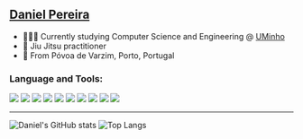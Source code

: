 ## [Daniel Pereira]

- 👨🏻‍💻 Currently studying Computer Science and Engineering @ [UMinho]
- 🥋 Jiu Jitsu practitioner
- 📍 From Póvoa de Varzim, Porto, Portugal

### Language and Tools:
<div>
  <img src="https://img.shields.io/badge/Haskell-5D4F85?style=for-the-badge&logo=haskell&logoColor=white">  
  <img src="https://img.shields.io/badge/Elixir-4B275F?style=for-the-badge&logo=elixir&logoColor=white">
  <img src="https://img.shields.io/badge/Python-FFD43B?style=for-the-badge&logo=python&logoColor=blue">
  <img src="https://img.shields.io/badge/C-00599C?style=for-the-badge&logo=c&logoColor=white">
  <img src="https://img.shields.io/badge/JavaScript-323330?style=for-the-badge&logo=javascript&logoColor=F7DF1E">
  <img src="https://img.shields.io/badge/HTML5-E34F26?style=for-the-badge&logo=html5&logoColor=white">
  <img src="https://img.shields.io/badge/CSS3-1572B6?style=for-the-badge&logo=css3&logoColor=white">
  <img src="https://img.shields.io/badge/Tailwind_CSS-38B2AC?style=for-the-badge&logo=tailwind-css&logoColor=white">
  
  
  <img src="https://img.shields.io/badge/Shell_Script-121011?style=for-the-badge&logo=gnu-bash&logoColor=white">
  <img src="https://img.shields.io/badge/VIM-%2311AB00.svg?&style=for-the-badge&logo=vim&logoColor=white">
  
</div>

<hr>

![Daniel's GitHub stats](https://github-readme-stats.vercel.app/api?username=danielsp45&show_icons=true&theme=dark)
![Top Langs](https://github-readme-stats.vercel.app/api/top-langs/?username=danielsp45&layout=compact&theme=dark&hide=html,css)

  [twitter]: https://twitter.com/danielsp_45
  [UMinho]: https://www.uminho.pt/PT
  [instagram]: https://www.instagram.com/danielsp_45/
  [Gongo]: https://github.com/coderdojobraga/gongo
  [SpideyBlock]: https://github.com/danielsp45/SpideyBlock-
  [Stack Machine]: https://github.com/danielsp45/Stack-Machine
  [Bokken]: https://github.com/coderdojobraga/bokken
  [Daniel Pereira]: https://www.linkedin.com/in/daniel-pereira45/
  
